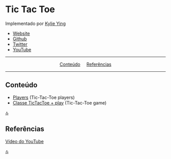 # Tic Tac Toe

Implementado por [Kylie Ying](https://www.youtube.com/ycubed)

* [Website](https://www.kylieying.com)
* [Github](https://www.github.com/kying18)
* [Twitter](https://www.twitter.com/kylieying)
* [YouTube](https://www.youtube.com/ycubed)

---

<p align="center">
<a href="#conteúdo">Conteúdo</a>&nbsp;&nbsp;&nbsp;&nbsp;
<a href="#referências">Referências</a>
</p>

---

## Conteúdo

* [Players](player.py) (Tic-Tac-Toe players)
* [Classe TicTacToe + play](game.py) (Tic-Tac-Toe game)

[🔝](#tic-tac-toe)

## Referências

[Vídeo do YouTube](https://www.youtube.com/watch?v=8ext9G7xspg&t=2153s)

[🔝](#tic-tac-toe)